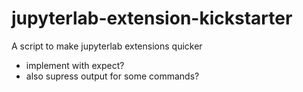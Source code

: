 # jupyterlab-extension-kickstarter
A script to make jupyterlab extensions quicker

- implement with expect?
- also supress output for some commands?


